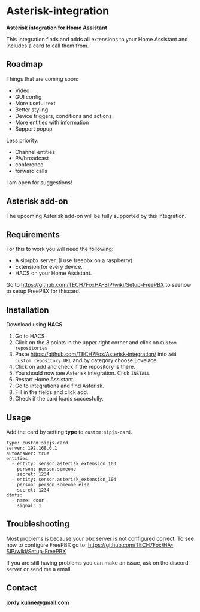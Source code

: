 # Asterisk-integration
**Asterisk integration for Home Assistant**

This integration finds and adds all extensions to your Home Assistant and includes a card to call them from.

## Roadmap
Things that are coming soon:
* Video
* GUI config
* More useful text
* Better styling
* Device triggers, conditions and actions
* More entities with information
* Support popup

Less priority:
* Channel entities
* PA/broadcast
* conference
* forward calls

I am open for suggestions!

## Asterisk add-on

The upcoming Asterisk add-on will be fully supported by this integration.

## Requirements
For this to work you will need the following:
* A sip/pbx server. (I use freepbx on a raspberry)
* Extension for every device.
* HACS on your Home Assistant.

Go to https://github.com/TECH7FoxHA-SIP/wiki/Setup-FreePBX to seehow to setup FreePBX for thiscard.

## Installation
Download using **HACS**
 1. Go to HACS
 2. Click on the 3 points in the upper right corner and click on `Custom repositories`
 3. Paste https://github.com/TECH7Fox/Asterisk-integration/ into `Add custom repository URL` and by category choose Lovelace
 4. Click on add and check if the repository is there.
 5. You should now see Asterisk integration. Click `INSTALL`
 6. Restart Home Assistant.
 7. Go to integrations and find Asterisk.
 8. Fill in the fields and click add.
 9. Check if the card loads succesfully.

## Usage
Add the card by setting **type** to `custom:sipjs-card`.

````
type: custom:sipjs-card
server: 192.168.0.1
autoAnswer: true
entities:
  - entity: sensor.asterisk_extension_103
    person: person.someone
    secret: 1234
  - entity: sensor.asterisk_extension_104
    person: person.someone_else
    secret: 1234
dtmfs:
  - name: door
    signal: 1
````

## Troubleshooting
Most problems is because your pbx server is not configured correct.
To see how to configure FreePBX go to: https://github.com/TECH7Fox/HA-SIP/wiki/Setup-FreePBX

If you are still having problems you can make an issue, ask on the discord server or send me a email.

## Contact
**jordy.kuhne@gmail.com**
